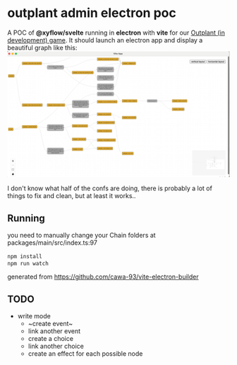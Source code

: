 # outplant admin electron poc

A POC of **@xyflow/svelte** running in **electron** with **vite** for our [Outplant \(in development\) game](https://github.com/AcevedoR/outplant). It should launch an electron app and display a beautiful graph like this:
![excepted_graph.png](excepted_graph.png)

I don't know what half of the confs are doing, there is probably a lot of things to fix and clean, but at least it works..

## Running
you need to manually change your Chain folders at packages/main/src/index.ts:97
```
npm install
npm run watch
```

generated from https://github.com/cawa-93/vite-electron-builder

## TODO
- write mode
  - ~create event~
  - link another event
  - create a choice
  - link another choice
  - create an effect for each possible node
